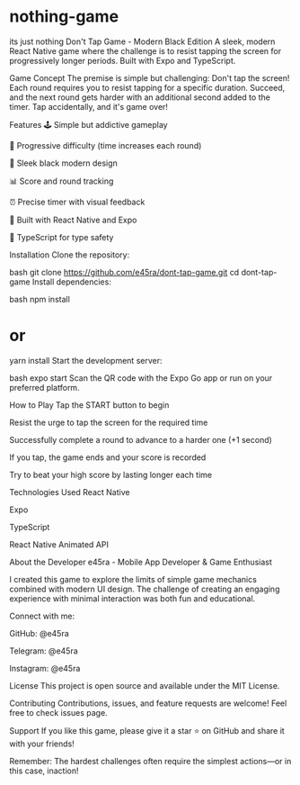 # nothing-game
its just nothing
Don't Tap Game - Modern Black Edition
A sleek, modern React Native game where the challenge is to resist tapping the screen for progressively longer periods. Built with Expo and TypeScript.


Game Concept
The premise is simple but challenging: Don't tap the screen! Each round requires you to resist tapping for a specific duration. Succeed, and the next round gets harder with an additional second added to the timer. Tap accidentally, and it's game over!

Features
🕹️ Simple but addictive gameplay

🎯 Progressive difficulty (time increases each round)

🎨 Sleek black modern design

📊 Score and round tracking

⏰ Precise timer with visual feedback

📱 Built with React Native and Expo

💪 TypeScript for type safety

Installation
Clone the repository:

bash
git clone https://github.com/e45ra/dont-tap-game.git
cd dont-tap-game
Install dependencies:

bash
npm install
# or
yarn install
Start the development server:

bash
expo start
Scan the QR code with the Expo Go app or run on your preferred platform.

How to Play
Tap the START button to begin

Resist the urge to tap the screen for the required time

Successfully complete a round to advance to a harder one (+1 second)

If you tap, the game ends and your score is recorded

Try to beat your high score by lasting longer each time

Technologies Used
React Native

Expo

TypeScript

React Native Animated API

About the Developer
e45ra - Mobile App Developer & Game Enthusiast

I created this game to explore the limits of simple game mechanics combined with modern UI design. The challenge of creating an engaging experience with minimal interaction was both fun and educational.

Connect with me:

GitHub: @e45ra

Telegram: @e45ra

Instagram: @e45ra

License
This project is open source and available under the MIT License.

Contributing
Contributions, issues, and feature requests are welcome! Feel free to check issues page.

Support
If you like this game, please give it a star ⭐ on GitHub and share it with your friends!

Remember: The hardest challenges often require the simplest actions—or in this case, inaction!

